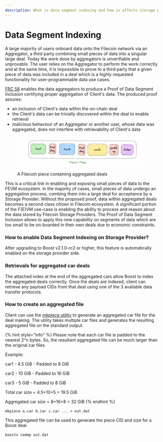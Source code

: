 ```yaml
---
description: What is data segment indexing and how is affects storage providers
---
```


# Data Segment Indexing

A large majority of users onboard data onto the Filecoin network via an Aggregator, a third party combining small pieces of data into a singular large deal. Today the work done by aggregators is unverifiable and unprovable. The user relies on the Aggregator to perform the work correctly and at the same time, it is impossible to prove to a third party that a given piece of data was included in a deal which is a highly requested functionality for user-programmable data use cases.

[FRC 58](https://github.com/filecoin-project/FIPs/blob/master/FRCs/frc-0058.md) enables the data aggregators to produce a Proof of Data Segment Inclusion certifying proper aggregation of Client's data. The produced proof assures:

* an inclusion of Client's data within the on-chain deal
* the Client's data can be trivially discovered within the deal to enable retrieval
* malicious behaviour of an Aggregator or another user, whose data was aggregated, does not interfere with retrievability of Client's data

<figure><img src="../.gitbook/assets/Screenshot 2023-10-18 at 12.25.40 PM.png" alt=""><figcaption><p>A Filecoin piece containing aggregated deals</p></figcaption></figure>

This is a critical link in enabling and exposing small pieces of data to the FEVM ecosystem. In the majority of cases, small pieces of data undergo an aggregation process, combing them into a large deal for acceptance by a Storage Provider. Without the proposed proof, data within aggregated deals becomes a second class citizen in Filecoin ecosystem. A significant portion of the F(E)VM use-case is enabling the ability to process and reason about the data stored by Filecoin Storage Providers. The Proof of Data Segment Inclusion allows to apply this new capability on segments of data which are too small to be on-boarded in their own deals due to economic constraints.

### How to enable Data Segment Indexing on Storage Provider?

After upgrading to Boost v2.1.0-rc2 or higher, this feature is automatically enabled on the storage provider side.

### Retrievals for aggregated car deals

The attached index at the end of the aggregated cars allow Boost to index the aggregated deals correctly. Once the deals are indexed, client can retrieve any payload CIDs from that deal using one of the 3 available data transfer protocols.&#x20;

### How to create an aggregated file

Client can use the [mkpiece utility](https://github.com/willscott/mkpiece) to generate an aggregated car file for the deal making. The utility takes multiple car files and generates the resulting aggregated file on the standard output.

{% hint style="info" %}
Please note that each car file is padded to the nearest 2^n bytes. So, the resultant aggregated file can be much larger than the original car files.

Example:

car1 - 4.5 GiB - Padded to 8 GiB

car2 - 10 GiB - Padded to 16 GiB

car3 - 5 GiB - Padded to 8 GiB

Total car size = 4.5+10+5 = 19.5 GiB

Aggregated car size = 8+16+8 = 32 GiB
{% endhint %}

```
mkpiece a.car b.car c.car ... > out.dat
```

This aggregated file can be used to generate the piece CID and size for a Boost deal.

```
boostx commp out.dat
```
